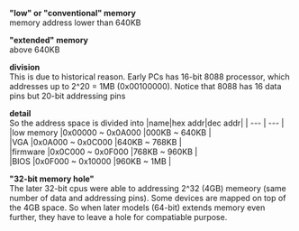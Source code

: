 **"low" or "conventional" memory**  
memory address lower than 640KB

**"extended" memory**  
above 640KB

**division**  
This is due to historical reason. Early PCs has 16-bit 8088 processor, which addresses up to 2^20 = 1MB (0x00100000). Notice that 8088 has 16 data pins but 20-bit addressing pins

**detail**  
So the address space is divided into
|name|hex addr|dec addr|
| --- | --- |
|low memory   |0x00000 ~ 0x0A000  |000KB ~ 640KB   |  
|VGA 	      |0x0A000 ~ 0x0C000  |640KB ~ 768KB   |  
|firmware     |0x0C000 ~ 0x0F000  |768KB ~ 960KB   |  
|BIOS	      |0x0F000 ~ 0x10000  |960KB ~ 1MB     |

**"32-bit memory hole"**  
The later 32-bit cpus were able to addressing 2^32 (4GB) memeory (same number of data and addressing pins). Some devices are mapped on top of the 4GB space. So when later models (64-bit) extends memory even further, they have to leave a hole for compatiable purpose.
